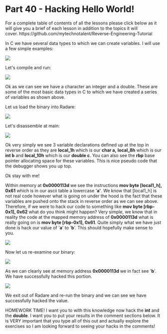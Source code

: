 <h1>Part 40 - Hacking Hello World!</h1><p>For a complete table of contents of all the lessons please click below as it will give you a brief of each lesson in addition to the topics it will cover. https://github.com/mytechnotalent/Reverse-Engineering-Tutorial</p><p>In C we have several data types to which we can create variables. I will use a few simple examples:</p><div class="slate-resizable-image-embed slate-image-embed__resize-full-width"><img src="https://media-exp1.licdn.com/dms/image/C4E12AQF0lTxSlpkdzg/article-inline_image-shrink_1000_1488/0/1566059490750?e=1614211200&amp;v=beta&amp;t=X5ccABhSzmE5bD2gmva5FJplThR2c_xONsBYsxI-R14"/></div><p>Let's compile and run:</p><div class="slate-resizable-image-embed slate-image-embed__resize-full-width"><img src="https://media-exp1.licdn.com/dms/image/C4E12AQFMa_KQ9e7L7w/article-inline_image-shrink_1000_1488/0/1566059504696?e=1614211200&amp;v=beta&amp;t=sukddB6YZTWB61SyOEyc2-u40daJfLEzGZhZYundQu8"/></div><p>Ok as we can see we have a character an integer and a double. These are some of the most basic data types in C to which we have created a series of variables as shown above.</p><p>Let us load the binary into Radare:</p><div class="slate-resizable-image-embed slate-image-embed__resize-full-width"><img src="https://media-exp1.licdn.com/dms/image/C4E12AQG88rogOT--Rg/article-inline_image-shrink_1000_1488/0/1566059659639?e=1614211200&amp;v=beta&amp;t=KtzF4AeYMvnrTV8zYWSyKKTYdTstKBPBUF-bYyuen5E"/></div><p>Let's disassemble at main:</p><div class="slate-resizable-image-embed slate-image-embed__resize-full-width"><img src="https://media-exp1.licdn.com/dms/image/C4E12AQGJFXIxmucxlA/article-inline_image-shrink_1000_1488/0/1566059725847?e=1614211200&amp;v=beta&amp;t=1Bet2_2GjTOn4YHp6UZI0DneGwgbdjFCOY-4Asx_vP4"/></div><p>Ok very simply we see 3 variable declarations defined up at the top in reverse order as they are <strong>local_1h </strong>which is our <strong>char a,</strong> <strong>local_8h</strong> which is our <strong>int b</strong> and <strong>local_10h</strong> which is our <strong>double c</strong>. You can also see the <strong>rbp</strong> base pointer allocating space for these variables. This is nice pseudo code that the debugger shows you up top.</p><p>Ok stay with me!</p><p>Within memory at <strong>0x0000113d </strong>we see the instructions <strong>mov byte [local1_h], 0x61</strong> which is in our ascii table a lowercase '<strong>a'</strong>. We know that [local1_h] is not real code however what is going on under the hood is the fact that these variables are pushed onto the stack in reverse order as we can see above. Therefore, if we were to hack our code to something like <strong>mov byte [rbp-0x1], 0x62 </strong>what do you think might happen? Very simple, we know that in reality the code at the mapped memory address of <strong>0x0000113d</strong> what is really going on is <strong>mov byte [rbp-0x1], 0x61</strong>. Quite simply what we have just done is hack our value of '<strong>a</strong>' to '<strong>b</strong>'. This should hopefully make sense to you.</p><div class="slate-resizable-image-embed slate-image-embed__resize-full-width"><img src="https://media-exp1.licdn.com/dms/image/C4E12AQE3YbPwMU1fZQ/article-inline_image-shrink_1000_1488/0/1566060689050?e=1614211200&amp;v=beta&amp;t=Tidp_5u84y163rKBa8kFotsuOzWdqTqLucNnp2-2mOs"/></div><p>Now let us re-examine our binary:</p><div class="slate-resizable-image-embed slate-image-embed__resize-full-width"><img src="https://media-exp1.licdn.com/dms/image/C4E12AQE8R6N6YFxKbw/article-inline_image-shrink_1000_1488/0/1566060755864?e=1614211200&amp;v=beta&amp;t=Q3vCC9KZIt-ZMZYbNohvupWuoxXkk77ulPo6jwAnueg"/></div><p>As we can clearly see at memory address <strong>0x0000113d </strong>we in fact see '<strong>b</strong>'. We have successfully hacked this portion.</p><div class="slate-resizable-image-embed slate-image-embed__resize-full-width"><img src="https://media-exp1.licdn.com/dms/image/C4E12AQFSACBZ6FLNLw/article-inline_image-shrink_1000_1488/0/1566060872094?e=1614211200&amp;v=beta&amp;t=viCIGWFdU2K9ClpVrNu16mdK0fRkMfP7MVckDtcTIHM"/></div><p>We exit out of Radare and re-run the binary and we can see we have successfully hacked the value.</p><p>HOMEWORK TIME! I want you to with this knowledge now hack the <strong>int</strong> and the <strong>double</strong>. I want you to put your results in the comment sections below. It is VERY important that you type all of this out and actually explore the exercises so I am looking forward to seeing your hacks in the comments!</p>